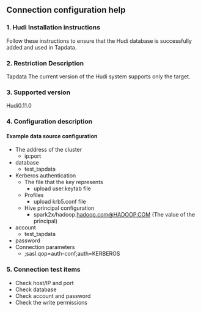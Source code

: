 ## **Connection configuration help**

### **1. Hudi Installation instructions**

Follow these instructions to ensure that the Hudi database is successfully added and used in Tapdata.

### **2. Restriction Description**

Tapdata The current version of the Hudi system supports only the target.

### **3. Supported version**

Hudi0.11.0

### **4. Configuration description**

#### Example data source configuration

*   The address of the cluster
    *   ip\:port
*   database
    *   test\_tapdata
*   Kerberos authentication
    *   The file that the key represents
        *   upload user.keytab file
    *   Profiles
        *   upload krb5.conf file
    *   Hive principal configuration
        *   spark2x/hadoop.<hadoop.com@HADOOP.COM> (The value of the principal)
*   account
    *   test\_tapdata
*   password
*   Connection parameters
    *   ;sasl.qop=auth-conf;auth=KERBEROS

### **5. Connection test items**

- Check host/IP and port
- Check database
- Check account and password
- Check the write permissions